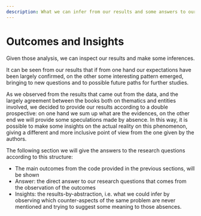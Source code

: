 ```yaml
---
description: What we can infer from our results and some answers to our research questions
---
```


# Outcomes and Insights

Given those analysis, we can inspect our results and make some inferences.&#x20;

It can be seen from our results that if from one hand our expectations have been largely confirmed, on the other some interesting pattern emerged, bringing to new questions and to possible future paths for further studies.&#x20;

As we observed from the results that came out from the data, and the largely agreement between the books both on thematics and entities involved, we decided to provide our results according to a double prospective: on one hand we sum up what are the evidences, on the other end we will provide some speculations made by absence. In this way, it is possible to make some insights on the actual reality on this phenomenon, giving a different and more inclusive point of view from the one given by the authors.

The following section we will give the answers to the research questions according to this structure:&#x20;

* The main outcomes from the code provided in the previous sections, will be shown
* Answer: the direct answer to our research questions that comes from the observation of the outcomes
* Insights: the results-by-abstraction, i.e. what we could infer by observing which counter-aspects of the same problem are never mentioned and trying to suggest some meaning to those absences.
